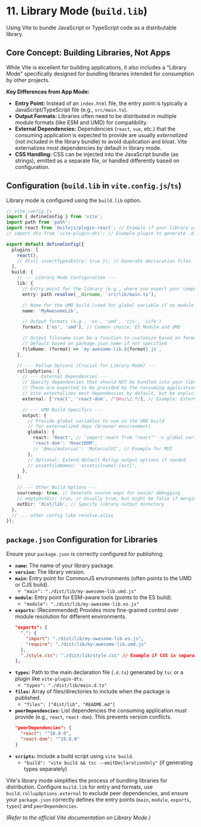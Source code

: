# 11. Library Mode (`build.lib`)

Using Vite to bundle JavaScript or TypeScript code as a distributable library.

## Core Concept: Building Libraries, Not Apps

While Vite is excellent for building applications, it also includes a "Library Mode" specifically designed for bundling libraries intended for consumption by other projects.

**Key Differences from App Mode:**

*   **Entry Point:** Instead of an `index.html` file, the entry point is typically a JavaScript/TypeScript file (e.g., `src/main.ts`).
*   **Output Formats:** Libraries often need to be distributed in multiple module formats (like ESM and UMD) for compatibility.
*   **External Dependencies:** Dependencies (`react`, `vue`, etc.) that the consuming application is expected to provide are usually *externalized* (not included in the library bundle) to avoid duplication and bloat. Vite externalizes most dependencies by default in library mode.
*   **CSS Handling:** CSS can be injected into the JavaScript bundle (as strings), emitted as a separate file, or handled differently based on configuration.

## Configuration (`build.lib` in `vite.config.js`/`ts`)

Library mode is configured using the `build.lib` option.

```typescript
// vite.config.ts
import { defineConfig } from 'vite';
import path from 'path';
import react from '@vitejs/plugin-react'; // Example if your library uses React
// import dts from 'vite-plugin-dts'; // Example plugin to generate .d.ts files

export default defineConfig({
  plugins: [
    react(),
    // dts({ insertTypesEntry: true }), // Generate declaration files
  ],
  build: {
    // --- Library Mode Configuration ---
    lib: {
      // Entry point for the library (e.g., where you export your components/functions)
      entry: path.resolve(__dirname, 'src/lib/main.ts'),

      // Name for the UMD build (used for global variable if no module system is used)
      name: 'MyAwesomeLib',

      // Output formats (e.g., 'es', 'umd', 'cjs', 'iife')
      formats: ['es', 'umd'], // Common choice: ES Module and UMD

      // Output filename (can be a function to customize based on format)
      // Default based on package.json name if not specified
      fileName: (format) => `my-awesome-lib.${format}.js`,
    },

    // --- Rollup Options (Crucial for Library Mode) ---
    rollupOptions: {
      // --- External Dependencies ---
      // Specify dependencies that should NOT be bundled into your library.
      // These are expected to be provided by the consuming application.
      // Vite externalizes most dependencies by default, but be explicit for clarity.
      external: ['react', 'react-dom', /^@mui\/.*/], // Example: Externalize React and MUI

      // --- UMD Build Specifics ---
      output: {
        // Provide global variables to use in the UMD build
        // for externalized deps (browser environment)
        globals: {
          react: 'React', // 'import react from "react"' -> global variable 'React'
          'react-dom': 'ReactDOM',
          // '@mui/material': 'MaterialUI', // Example for MUI
        },
        // Optional: Extend default Rollup output options if needed
        // assetFileNames: 'assets/[name].[ext]',
      },
    },

    // --- Other Build Options ---
    sourcemap: true, // Generate source maps for easier debugging
    // emptyOutDir: true, // Usually true, but might be false if merging output
    outDir: 'dist/lib', // Specify library output directory
  },
  // ... other config like resolve.alias
});
```

## `package.json` Configuration for Libraries

Ensure your `package.json` is correctly configured for publishing:

*   **`name`:** The name of your library package.
*   **`version`:** The library version.
*   **`main`:** Entry point for CommonJS environments (often points to the UMD or CJS build).
    *   `"main": "./dist/lib/my-awesome-lib.umd.js"`
*   **`module`:** Entry point for ESM-aware tools (points to the ES build).
    *   `"module": "./dist/lib/my-awesome-lib.es.js"`
*   **`exports`:** (Recommended) Provides more fine-grained control over module resolution for different environments.
    ```json
    "exports": {
      ".": {
        "import": "./dist/lib/my-awesome-lib.es.js",
        "require": "./dist/lib/my-awesome-lib.umd.js"
      },
      "./style.css": "./dist/lib/style.css" // Example if CSS is separate
    },
    ```
*   **`types`:** Path to the main declaration file (`.d.ts`) generated by `tsc` or a plugin like `vite-plugin-dts`.
    *   `"types": "./dist/lib/main.d.ts"`
*   **`files`:** Array of files/directories to include when the package is published.
    *   `"files": ["dist/lib", "README.md"]`
*   **`peerDependencies`:** List dependencies the consuming application *must* provide (e.g., `react`, `react-dom`). This prevents version conflicts.
    ```json
    "peerDependencies": {
      "react": "^18.0.0",
      "react-dom": "^18.0.0"
    }
    ```
*   **`scripts`:** Include a build script using `vite build`.
    *   `"build": "vite build && tsc --emitDeclarationOnly"` (if generating types separately)

Vite's library mode simplifies the process of bundling libraries for distribution. Configure `build.lib` for entry and formats, use `build.rollupOptions.external` to exclude peer dependencies, and ensure your `package.json` correctly defines the entry points (`main`, `module`, `exports`, `types`) and `peerDependencies`.

*(Refer to the official Vite documentation on Library Mode.)*